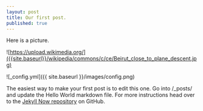 ```yaml
---
layout: post
title: Our first post.
published: true
---
```


Here is a picture.

![https://upload.wikimedia.org/]({{site.baseurl}}/wikipedia/commons/c/ce/Beirut_close_to_plane_descent.jpg)

![_config.yml]({{ site.baseurl }}/images/config.png)

The easiest way to make your first post is to edit this one. Go into /_posts/ and update the Hello World markdown file. For more instructions head over to the [Jekyll Now repository](https://github.com/barryclark/jekyll-now) on GitHub.
